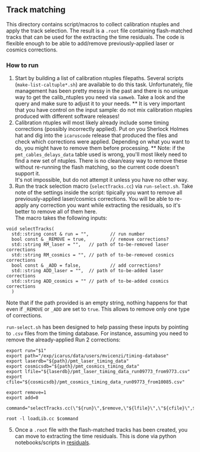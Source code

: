 ## Track matching
This directory contains script/macros to collect calibration ntuples and apply the track selection.
The result is a `.root` file containing flash-matched tracks that can be used for the extracting the time residuals.
The code is flexible enough to be able to add/remove previously-applied laser or cosmics corrections.

### How to run
1. Start by building a list of calibration ntuples filepaths. Several scripts (`make-list-caltuple*.sh`) are available to do this task.
   Unfortunately, file management has been pretty messy in the past and there is no unique way to get the calib_ntuples you need via `samweb`.
   Take a look and the query and make sure to adjust it to your needs.
** It is very important that you have control on the input sample: do not mix calibration ntuples produced with different software releases!
2. Calibration ntuples will most likely already include some timing corrections (possibly incorrectly applied).
   Put on you Sherlock Holmes hat and dig into the `icaruscode` release that produced the files and check which corrections were applied.
   Depending on what you want to do, you might have to remove them before processing.
** Note: if the `pmt_cables_delays_data` table used is wrong, you'll most likely need to find a new set of ntuples.
   There is no clean/easy way to remove these without re-running the flash matching, so the current code doesn't support it.  
   It's not impossible, but do not attempt it unless you have no other way.
3. Run the track selection macro (`selectTracks.cc`) via `run-select.sh`.
   Take note of the settings inside the script: tipically you want to remove all previously-applied laser/cosmics corrections.
   You will be able to re-apply any correction you want while extracting the residuals, so it's better to remove all of them here.  
   The macro takes the following inputs:
```
void selectTracks(
  std::string const & run = "",        // run number
  bool const & _REMOVE = true,         // remove corrections?
  std::string RM_laser = "",   // path of to-be-removed laser corrections
  std::string RM_cosmics = "", // path of to-be-removed cosmics corrections
  bool const & _ADD = false,           // add corrections?
  std::string ADD_laser = "",  // path of to-be-added laser corrections
  std::string ADD_cosmics = "" // path of to-be-added cosmics corrections
  )
```
   Note that if the path provided is an empty string, nothing happens for that even if `_REMOVE` or `_ADD` are set to `true`.
   This allows to remove only one type of corrections.

   `run-select.sh` has been designed to help passing these inputs by pointing to `.csv` files from the timing database.
   For instance, assuming you need to remove the already-applied Run 2 corrections:
```
export run="$1"
export path="/exp/icarus/data/users/mvicenzi/timing-database"
export laserdb="${path}/pmt_laser_timing_data"
export cosmicsdb="${path}/pmt_cosmics_timing_data"
export lfile="${laserdb}/pmt_laser_timing_data_run09773_from9773.csv"
export cfile="${cosmicsdb}/pmt_cosmics_timing_data_run09773_from10085.csv"

export remove=1
export add=0

command="selectTracks.cc(\"${run}\",$remove,\"${lfile}\",\"${cfile}\",$add,\"\",\"\")"

root -l loadLib.cc $command

```
5. Once a `.root` file with the flash-matched tracks has been created, you can move to extracting the time residuals.
   This is done via python notebooks/scripts in [residuals](../residuals).

